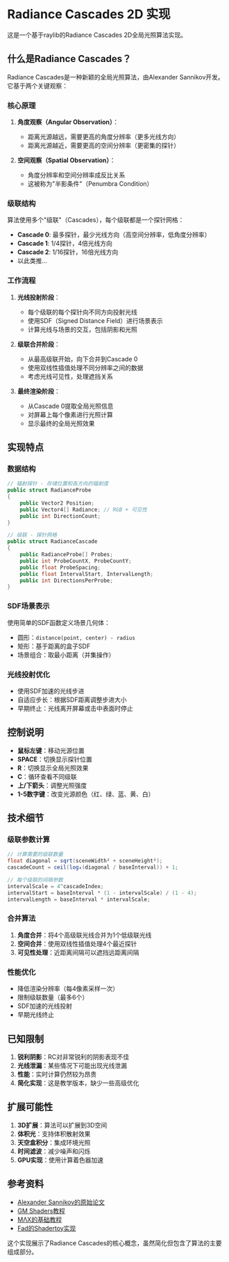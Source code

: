 # Radiance Cascades 2D 实现

这是一个基于raylib的Radiance Cascades 2D全局光照算法实现。

## 什么是Radiance Cascades？

Radiance Cascades是一种新颖的全局光照算法，由Alexander Sannikov开发。它基于两个关键观察：

### 核心原理

1. **角度观察（Angular Observation）**：
   - 距离光源越远，需要更高的角度分辨率（更多光线方向）
   - 距离光源越近，需要更高的空间分辨率（更密集的探针）

2. **空间观察（Spatial Observation）**：
   - 角度分辨率和空间分辨率成反比关系
   - 这被称为"半影条件"（Penumbra Condition）

### 级联结构

算法使用多个"级联"（Cascades），每个级联都是一个探针网格：

- **Cascade 0**: 最多探针，最少光线方向（高空间分辨率，低角度分辨率）
- **Cascade 1**: 1/4探针，4倍光线方向  
- **Cascade 2**: 1/16探针，16倍光线方向
- 以此类推...

### 工作流程

1. **光线投射阶段**：
   - 每个级联的每个探针向不同方向投射光线
   - 使用SDF（Signed Distance Field）进行场景表示
   - 计算光线与场景的交互，包括阴影和光照

2. **级联合并阶段**：
   - 从最高级联开始，向下合并到Cascade 0
   - 使用双线性插值处理不同分辨率之间的数据
   - 考虑光线可见性，处理遮挡关系

3. **最终渲染阶段**：
   - 从Cascade 0提取全局光照信息
   - 对屏幕上每个像素进行光照计算
   - 显示最终的全局光照效果

## 实现特点

### 数据结构

```csharp
// 辐射探针 - 存储位置和各方向的辐射度
public struct RadianceProbe
{
    public Vector2 Position;
    public Vector4[] Radiance; // RGB + 可见性
    public int DirectionCount;
}

// 级联 - 探针网格
public struct RadianceCascade  
{
    public RadianceProbe[] Probes;
    public int ProbeCountX, ProbeCountY;
    public float ProbeSpacing;
    public float IntervalStart, IntervalLength;
    public int DirectionsPerProbe;
}
```

### SDF场景表示

使用简单的SDF函数定义场景几何体：
- 圆形：`distance(point, center) - radius`
- 矩形：基于距离的盒子SDF
- 场景组合：取最小距离（并集操作）

### 光线投射优化

- 使用SDF加速的光线步进
- 自适应步长：根据SDF距离调整步进大小
- 早期终止：光线离开屏幕或击中表面时停止

## 控制说明

- **鼠标左键**：移动光源位置
- **SPACE**：切换显示探针位置
- **R**：切换显示全局光照效果
- **C**：循环查看不同级联
- **上/下箭头**：调整光照强度
- **1-5数字键**：改变光源颜色（红、绿、蓝、黄、白）

## 技术细节

### 级联参数计算

```csharp
// 计算需要的级联数量
float diagonal = sqrt(sceneWidth² + sceneHeight²);
cascadeCount = ceil(log₄(diagonal / baseInterval)) + 1;

// 每个级联的间隔参数
intervalScale = 4^cascadeIndex;
intervalStart = baseInterval * (1 - intervalScale) / (1 - 4);
intervalLength = baseInterval * intervalScale;
```

### 合并算法

1. **角度合并**：将4个高级联光线合并为1个低级联光线
2. **空间合并**：使用双线性插值处理4个最近探针
3. **可见性处理**：近距离间隔可以遮挡远距离间隔

### 性能优化

- 降低渲染分辨率（每4像素采样一次）
- 限制级联数量（最多6个）
- SDF加速的光线投射
- 早期光线终止

## 已知限制

1. **锐利阴影**：RC对非常锐利的阴影表现不佳
2. **光线泄漏**：某些情况下可能出现光线泄漏
3. **性能**：实时计算仍然较为昂贵
4. **简化实现**：这是教学版本，缺少一些高级优化

## 扩展可能性

1. **3D扩展**：算法可以扩展到3D空间
2. **体积光**：支持体积散射效果
3. **天空盒积分**：集成环境光照
4. **时间滤波**：减少噪声和闪烁
5. **GPU实现**：使用计算着色器加速

## 参考资料

- [Alexander Sannikov的原始论文](https://github.com/Raikiri/RadianceCascadesPaper)
- [GM Shaders教程](https://mini.gmshaders.com/p/radiance-cascades)
- [MΛX的基础教程](https://m4xc.dev/articles/fundamental-rc/)
- [Fad的Shadertoy实现](https://www.shadertoy.com/view/mtlBzX)

这个实现展示了Radiance Cascades的核心概念，虽然简化但包含了算法的主要组成部分。
